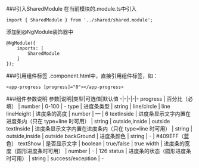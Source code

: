 ###引入SharedModule
在当前模块的.module.ts中引入

    import { SharedModule } from '../shared/shared.module';

添加到@NgModule装饰器中

    @NgModule({ 
        imports: [ 
            SharedModule 
        ] 
    });

###引用组件标签
.component.html中，直接引用组件标签，如：

    <app-progress [progress]="0"></app-progress>

###组件参数说明
参数|说明|类型|可选值|默认值
-|-|-|-|-
progress | 百分比（必填） | number | 0-100 | -
type | 进度条类型 | string | line/circle | line
lineHeight | 进度条的高度 | number | — | 6
textInside | 进度条显示文字内置在进度条内（只在 type=line 时可用） | string | outside,inside | outside
textInside | 进度条显示文字内置在进度条内（只在 type=line 时可用） | string | outside,inside | outside
backGround | 进度条颜色 | string | - | #409EFF（蓝色）
textShow | 是否显示文字 | boolean | true/false | true
width | 进度条的宽度（圆形进度条时可用） | number | - | 126
status | 进度条的状态（圆形进度条时可用） | string | success/exception | -